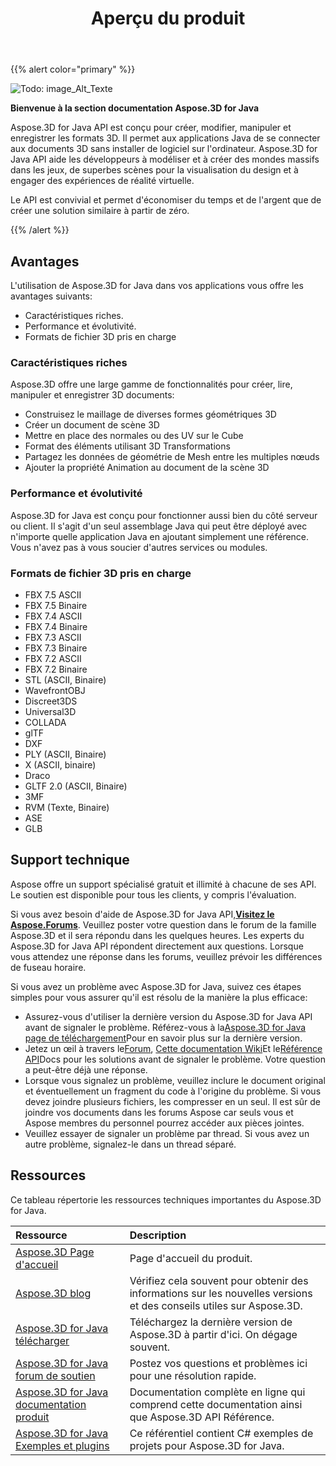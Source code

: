﻿---
title: Aperçu du produit
type: docs
weight: 10
url: /fr/java/product-overview/
description: Aspose.3D for Java API est conçu pour créer, modifier, manipuler et enregistrer les formats 3D. Il permet aux applications Java de se connecter aux documents 3D sans installer de logiciel sur l'ordinateur. Aspose.3D for Java API aide les développeurs à modéliser et à créer des mondes massifs dans les jeux, de superbes scènes pour la visualisation du design et à engager des expériences de réalité virtuelle.
---
{{% alert color="primary" %}} 

![Todo: image_Alt_Texte](product-overview_1)

**Bienvenue à la section documentation Aspose.3D for Java**

Aspose.3D for Java API est conçu pour créer, modifier, manipuler et enregistrer les formats 3D. Il permet aux applications Java de se connecter aux documents 3D sans installer de logiciel sur l'ordinateur. Aspose.3D for Java API aide les développeurs à modéliser et à créer des mondes massifs dans les jeux, de superbes scènes pour la visualisation du design et à engager des expériences de réalité virtuelle.

Le API est convivial et permet d'économiser du temps et de l'argent que de créer une solution similaire à partir de zéro.

{{% /alert %}} 
## **Avantages**
L'utilisation de Aspose.3D for Java dans vos applications vous offre les avantages suivants:

- Caractéristiques riches.
- Performance et évolutivité.
- Formats de fichier 3D pris en charge
### **Caractéristiques riches**
Aspose.3D offre une large gamme de fonctionnalités pour créer, lire, manipuler et enregistrer 3D documents:

- Construisez le maillage de diverses formes géométriques 3D
- Créer un document de scène 3D
- Mettre en place des normales ou des UV sur le Cube
- Format des éléments utilisant 3D Transformations
- Partagez les données de géométrie de Mesh entre les multiples nœuds
- Ajouter la propriété Animation au document de la scène 3D
### **Performance et évolutivité**
Aspose.3D for Java est conçu pour fonctionner aussi bien du côté serveur ou client. Il s'agit d'un seul assemblage Java qui peut être déployé avec n'importe quelle application Java en ajoutant simplement une référence. Vous n'avez pas à vous soucier d'autres services ou modules.
### **Formats de fichier 3D pris en charge**
- FBX 7.5 ASCII
- FBX 7.5 Binaire
- FBX 7.4 ASCII
- FBX 7.4 Binaire
- FBX 7.3 ASCII
- FBX 7.3 Binaire
- FBX 7.2 ASCII
- FBX 7.2 Binaire
- STL (ASCII, Binaire)
- WavefrontOBJ
- Discreet3DS
- Universal3D
- COLLADA
- glTF
- DXF
- PLY (ASCII, Binaire)
- X (ASCII, binaire)
- Draco
- GLTF 2.0 (ASCII, Binaire)
- 3MF
- RVM (Texte, Binaire)
- ASE
- GLB
## **Support technique**
Aspose offre un support spécialisé gratuit et illimité à chacune de ses API. Le soutien est disponible pour tous les clients, y compris l'évaluation.

Si vous avez besoin d'aide de Aspose.3D for Java API,[**Visitez le Aspose.Forums**](https://forum.aspose.com/). Veuillez poster votre question dans le forum de la famille Aspose.3D et il sera répondu dans les quelques heures. Les experts du Aspose.3D for Java API répondent directement aux questions. Lorsque vous attendez une réponse dans les forums, veuillez prévoir les différences de fuseau horaire.

Si vous avez un problème avec Aspose.3D for Java, suivez ces étapes simples pour vous assurer qu'il est résolu de la manière la plus efficace:

- Assurez-vous d'utiliser la dernière version du Aspose.3D for Java API avant de signaler le problème. Référez-vous à la[Aspose.3D for Java page de téléchargement](https://repository.aspose.com/repo/com/aspose/aspose-3d/)Pour en savoir plus sur la dernière version.
- Jetez un œil à travers le[Forum](https://forum.aspose.com/c/3d), [Cette documentation Wiki](/3d/fr/java/)Et le[Référence API](https://reference.aspose.com/3d/java)Docs pour les solutions avant de signaler le problème. Votre question a peut-être déjà une réponse.
- Lorsque vous signalez un problème, veuillez inclure le document original et éventuellement un fragment du code à l'origine du problème. Si vous devez joindre plusieurs fichiers, les compresser en un seul. Il est sûr de joindre vos documents dans les forums Aspose car seuls vous et Aspose membres du personnel pourrez accéder aux pièces jointes.
- Veuillez essayer de signaler un problème par thread. Si vous avez un autre problème, signalez-le dans un thread séparé.
## **Ressources**
Ce tableau répertorie les ressources techniques importantes du Aspose.3D for Java.

|**Ressource**|**Description**|
|:- |:- |
|[Aspose.3D Page d'accueil](https://products.aspose.com/3d/java/)|Page d'accueil du produit.|
|[Aspose.3D blog](https://blog.aspose.com/category/3d/)|Vérifiez cela souvent pour obtenir des informations sur les nouvelles versions et des conseils utiles sur Aspose.3D.|
|[Aspose.3D for Java télécharger](https://repository.aspose.com/repo/com/aspose/aspose-3d/)|Téléchargez la dernière version de Aspose.3D à partir d'ici. On dégage souvent.|
|[Aspose.3D for Java forum de soutien](https://forum.aspose.com/c/3d/18)|Postez vos questions et problèmes ici pour une résolution rapide.|
|[Aspose.3D for Java documentation produit](/3d/fr/java/)|Documentation complète en ligne qui comprend cette documentation ainsi que Aspose.3D API Référence.|
|[Aspose.3D for Java Exemples et plugins](https://github.com/aspose-3d/Aspose.3D-for-Java)|Ce référentiel contient C# exemples de projets pour Aspose.3D for Java.|

